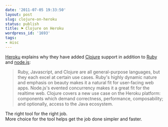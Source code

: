 ```yaml
---
date: '2011-07-05 19:33:50'
layout: post
slug: clojure-on-heroku
status: publish
title: ⚑ Clojure on Heroku
wordpress_id: '1693'
tags:
- misc
---
```


[Heroku][heroku] explains why they have added [Clojure][clojure] support in addition to [Ruby][ruby] and [node.js][nodejs]:

> Ruby, Javascript, and Clojure are all general-purpose languages, but they each excel at certain use cases. Ruby's highly dynamic nature and emphasis on beauty makes it a natural fit for user-facing web apps. Node.js's evented concurrency makes it a great fit for the realtime web. Clojure covers a new use case on the Heroku platform: components which demand correctness, performance, composability; and optionally, access to the Java ecosystem.

The right tool for the right job.  
More choice for the tool helps get the job done simpler and faster. 

[heroku]: http://www.heroku.com/
[clojure]: http://clojure.org/
[ruby]: http://www.ruby-lang.org/
[nodejs]: http://nodejs.org/
